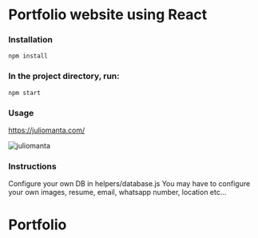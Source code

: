 # Portfolio website using React

### Installation

`npm install`

### In the project directory, run:

`npm start`

### Usage

https://juliomanta.com/

![juliomanta](https://github.com/paulofarahalves/portfolio-react/assets/60483392/4b63b27a-bfac-4108-b272-39e1fe067cb4)

### Instructions

Configure your own DB in helpers/database.js
You may have to configure your own images, resume, email, whatsapp number, location etc...
# Portfolio

